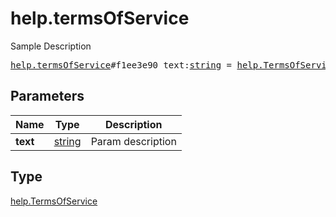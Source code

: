 # help.termsOfService

Sample Description

<pre>
<a href="../constructor/help.termsOfService.md">help.termsOfService</a>#f1ee3e90 text:<a href="../type/string.md">string</a> = <a href="../type/help.TermsOfService.md">help.TermsOfService</a>;</pre>
## Parameters

| Name | Type | Description |
|------|:----:|-------------|
| **text** | <a href="../type/string.md">string</a> | Param description |

## Type

<a href="../type/help.TermsOfService.md">help.TermsOfService</a>
